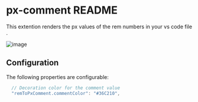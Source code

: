 # px-comment README

This extention renders the px values of the rem numbers in your vs code file . 

![image](https://user-images.githubusercontent.com/34393560/139572366-0f8a85f2-8558-44e0-90aa-5a054285638a.png)


## Configuration

The following properties are configurable:

```javascript
  // Decoration color for the comment value
  "remToPxComment.commentColor": "#36C210",
```

